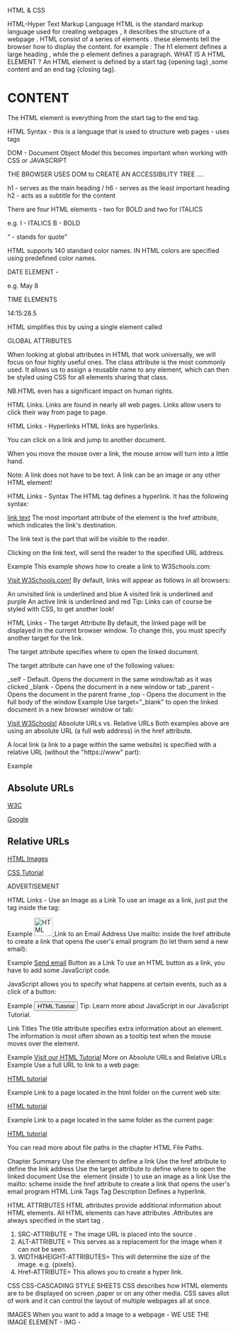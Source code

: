 HTML & CSS 

HTML-Hyper Text Markup Language 
HTML is the standard markup language used for creating webpages , it describes the structure of a webpage . HTML consist of a series of elements . these elements tell the browser how to display the content.
for example : The h1 element defines a large heading , while the p element defines a paragraph.
WHAT IS A HTML ELEMENT ?
An HTML element is defined by a start tag {opening tag} ,some content and an end tag {closing tag}.
<h1>CONTENT</h1>
The HTML element is everything from the start tag to the end tag.

HTML Syntax - 
this is a language that is used to structure web pages - uses tags 

DOM - Document Object Model
this becomes important when working with CSS or JAVASCRIPT  

THE BROWSER USES DOM to CREATE AN ACCESSIBILITY TREE ....

h1 - serves as the main heading   /  h6 - serves as the least important heading
h2 - acts as a subtitle for the content 

There are four HTML elements - two for BOLD and two for ITALICS 

e.g. I - ITALICS   B - BOLD

<q> - stands for quote 

HTML supports 140 standard color names.
IN HTML colors are specified using predefined color names.


DATE ELEMENT -

e.g. <time datetime="2025-05-8"> May 8 </time>


TIME ELEMENTS 

<time datetime="14:15:28.5"> 14:15:28.5 </time> 

 HTML simplifies this by using a single element called <time>


GLOBAL ATTRIBUTES 

When looking at global attributes in HTML that work universally, we will focus on four highly useful ones. The class attribute is the most commonly used. It allows us to assign a reusable name to any element, which can then be styled using CSS for all elements sharing that class. 

NB.HTML even has a significant impact on human rights.



HTML Links.
Links are found in nearly all web pages. Links allow users to click their way from page to page.

HTML Links - Hyperlinks
HTML links are hyperlinks.

You can click on a link and jump to another document.

When you move the mouse over a link, the mouse arrow will turn into a little hand.

Note: A link does not have to be text. A link can be an image or any other HTML element!

HTML Links - Syntax
The HTML <a> tag defines a hyperlink. It has the following syntax:

<a href="url">link text</a>
The most important attribute of the <a> element is the href attribute, which indicates the link's destination.

The link text is the part that will be visible to the reader.

Clicking on the link text, will send the reader to the specified URL address.

Example
This example shows how to create a link to W3Schools.com:

<a href="https://www.w3schools.com/">Visit W3Schools.com!</a>
By default, links will appear as follows in all browsers:

An unvisited link is underlined and blue
A visited link is underlined and purple
An active link is underlined and red
Tip: Links can of course be styled with CSS, to get another look!

HTML Links - The target Attribute
By default, the linked page will be displayed in the current browser window. To change this, you must specify another target for the link.

The target attribute specifies where to open the linked document.

The target attribute can have one of the following values:

_self - Default. Opens the document in the same window/tab as it was clicked
_blank - Opens the document in a new window or tab
_parent - Opens the document in the parent frame
_top - Opens the document in the full body of the window
Example
Use target="_blank" to open the linked document in a new browser window or tab:

<a href="https://www.w3schools.com/" target="_blank">Visit W3Schools!</a>
Absolute URLs vs. Relative URLs
Both examples above are using an absolute URL (a full web address) in the href attribute.

A local link (a link to a page within the same website) is specified with a relative URL (without the "https://www" part):

Example
<h2>Absolute URLs</h2>
<p><a href="https://www.w3.org/">W3C</a></p>
<p><a href="https://www.google.com/">Google</a></p>

<h2>Relative URLs</h2>
<p><a href="html_images.asp">HTML Images</a></p>
<p><a href="/css/default.asp">CSS Tutorial</a></p>
ADVERTISEMENT

HTML Links - Use an Image as a Link
To use an image as a link, just put the <img> tag inside the <a> tag:

Example
<a href="default.asp">
<img src="smiley.gif" alt="HTML tutorial" style="width:42px;height:42px;">
</a>
Link to an Email Address
Use mailto: inside the href attribute to create a link that opens the user's email program (to let them send a new email):

Example
<a href="mailto:someone@example.com">Send email</a>
Button as a Link
To use an HTML button as a link, you have to add some JavaScript code.

JavaScript allows you to specify what happens at certain events, such as a click of a button:

Example
<button onclick="document.location='default.asp'">HTML Tutorial</button>
Tip: Learn more about JavaScript in our JavaScript Tutorial.

Link Titles
The title attribute specifies extra information about an element. The information is most often shown as a tooltip text when the mouse moves over the element.

Example
<a href="https://www.w3schools.com/html/" title="Go to W3Schools HTML section">Visit our HTML Tutorial</a>
More on Absolute URLs and Relative URLs
Example
Use a full URL to link to a web page: 

<a href="https://www.w3schools.com/html/default.asp">HTML tutorial</a>

Example
Link to a page located in the html folder on the current web site: 

<a href="/html/default.asp">HTML tutorial</a>

Example
Link to a page located in the same folder as the current page: 

<a href="default.asp">HTML tutorial</a>

You can read more about file paths in the chapter HTML File Paths.

Chapter Summary
Use the <a> element to define a link
Use the href attribute to define the link address
Use the target attribute to define where to open the linked document
Use the <img> element (inside <a>) to use an image as a link
Use the mailto: scheme inside the href attribute to create a link that opens the user's email program
HTML Link Tags
Tag	Description
<a>	Defines a hyperlink.

HTML ATTRIBUTES 
HTML attributes provide additional information about HTML elements.
All HTML elements can have attributes .Attributes are always specified in the start tag .

1. SRC-ATTRIBUTE = The image URL is placed into the source .
2. ALT-ATTRIBUTE = This serves as a replacement for the image when it can not be seen.
3. WIDTH&HEIGHT-ATTRIBUTES= This will determine the size of the image.  e.g. {pixels}.
4. Href-ATTRIBUTE= This allows you to create a hyper link.

CSS
CSS-CASCADING STYLE SHEETS 
CSS describes how HTML elements are to be displayed on screen ,paper or on any other media.
CSS saves allot of work and it can control the layout of multiple webpages all at once.

IMAGES 
When you want to add a image to a webpage - WE USE THE IMAGE ELEMENT - IMG - <img src="" alt="">



